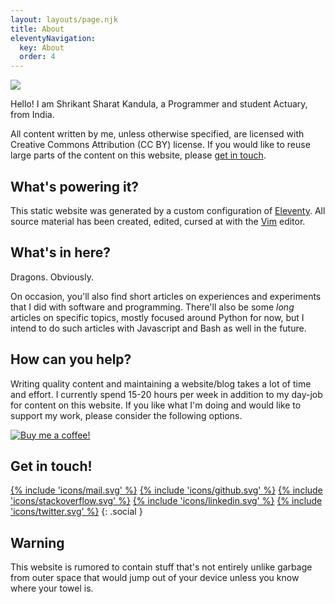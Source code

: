 ```yaml
---
layout: layouts/page.njk
title: About
eleventyNavigation:
  key: About
  order: 4
---
```


<img src="/shrikant-sharat-kandula.jpg" class=profile>

Hello! I am Shrikant Sharat Kandula, a Programmer and student Actuary, from India.

All content written by me, unless otherwise specified, are licensed with Creative Commons
Attribution (CC BY) license. If you would like to reuse large parts of the content on this website,
please [get in touch](/contact/).

## What's powering it?

This static website was generated by a custom configuration of [Eleventy][]. All source material
has been created, edited, cursed at with the [Vim](https://www.vim.org/) editor.

[Eleventy]: https://www.11ty.dev/

## What's in here?

Dragons. Obviously.

On occasion, you'll also find short articles on experiences and experiments that I did with software
and programming. There'll also be some *long* articles on specific topics, mostly focused around
Python for now, but I intend to do such articles with Javascript and Bash as well in the future.

## How can you help?

Writing quality content and maintaining a website/blog takes a lot of time and effort. I currently
spend 15-20 hours per week in addition to my day-job for content on this website. If you like what
I'm doing and would like to support my work, please consider the following options.

<a href='https://www.buymeacoffee.com/sharat87' target=_blank title='No signup required'>
<img src='/bmac.png' alt='Buy me a coffee!'></a>

## Get in touch!

<a href="mailto:shrikantsharat.k@gmail.com" title='Email me'>{% include 'icons/mail.svg' %}</a>
<a href="https://github.com/sharat87" title='GitHub'>{% include 'icons/github.svg' %}</a>
<a href="https://stackoverflow.com/users/sharat87" title='StackOverflow'>{% include 'icons/stackoverflow.svg' %}</a>
<a href="https://www.linkedin.com/in/sharat87" title='LinkedIn'>{% include 'icons/linkedin.svg' %}</a>
<a href="https://twitter.com/sharat87" title='Twitter'>{% include 'icons/twitter.svg' %}</a>
{: .social }

## Warning

This website is rumored to contain stuff that's not entirely unlike garbage from outer space that
would jump out of your device unless you know where your towel is.
